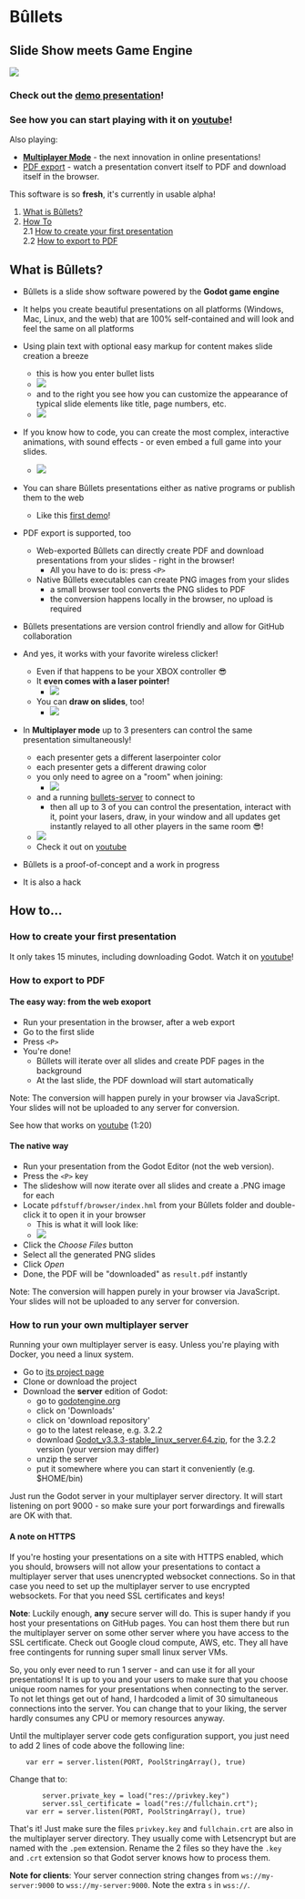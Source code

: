 # Bûllets

## Slide Show meets Game Engine

![](docs/bullets-start.png)

### Check out the [demo presentation](https://renerocksai.github.io/bullets/bullets.html)!

### See how you can start playing with it on [youtube](https://www.youtube.com/watch?v=PSlo6nRRmZM)! 
Also playing: 
- [**Multiplayer Mode**](https://youtu.be/Z10a3eewbVU) - the next innovation in online presentations!
- [PDF export](https://youtu.be/PikFFpMJDkg) - watch a presentation convert itself to PDF and download itself in the browser.

This software is so **fresh**, it's currently in usable alpha!

1. [What is Bûllets?](#what-is-bûllets)
2. [How To](#how-to)  
2.1 [How to create your first presentation](#how-to-create-your-first-presentation)  
2.2 [How to export to PDF](#how-to-export-to-pdf)

## What is Bûllets? 

- Bûllets is a slide show software powered by the 
    **Godot game engine**

- It helps you create beautiful presentations on all 
    platforms (Windows, Mac, Linux, and the web) that are 100% 
    self-contained  and will look and feel the same on all 
    platforms

- Using plain text with optional easy markup for 
    content makes slide creation a breeze
    - this is how you enter bullet lists
    - ![](docs/edittext.png)
    - and to the right you see how you can customize the appearance of typical slide elements like title, page numbers, etc.
    - ![](Bullets/img/godotscr2.png)
- If you know how to code, you can create the most 
    complex, interactive animations, with sound effects -
    or even embed a full game into your slides.
    - ![](docs/gametime.png)

- You can share Bûllets presentations either as native 
    programs or publish them to the web
    - Like this [first demo](https://renerocksai.github.io/bullets/bullets.html)!

- PDF export is supported, too
    - Web-exported Bûllets can directly create PDF and download presentations from your slides - right in the browser!
        - All you have to do is: press `<P>`
    - Native Bûllets executables can create PNG images from your slides
        - a small browser tool converts the PNG slides to PDF
        - the conversion happens locally in the browser, no upload is required

- Bûllets presentations are version control friendly and 
    allow for GitHub collaboration

- And yes, it works with your favorite wireless clicker!
	- Even if that happens to be your  XBOX controller :sunglasses:
	- It **even comes with a laser pointer!**
	    - ![](docs/laserpoint.png)
	- You can **draw on slides**, too!
	    - ![](docs/drawmode.png)
- In **Multiplayer mode** up to 3 presenters can control the same presentation simultaneously!
	- each presenter gets a different laserpointer color
	- each presenter gets a different drawing color
	- you only need to agree on a "room" when joining:
	    - ![](Bullets/img/multi3.png)
	- and a running [bullets-server](https://github.com/renerocksai/bullets-server) to connect to
	    - then all up to 3 of you can control the presentation, interact with it, point your lasers, draw, in your window and all updates get instantly relayed to all other players in the same room :sunglasses:!
	- ![](Bullets/img/trial.png)
	- Check it out on [youtube](https://youtu.be/Z10a3eewbVU)

- Bûllets is a proof-of-concept and a work in progress

- It is also a hack

## How to...

### How to create your first presentation
It only takes 15 minutes, including downloading Godot. Watch it on [youtube](https://www.youtube.com/watch?v=PSlo6nRRmZM)!

### How to export to PDF

#### The easy way: from the web exoport
- Run your presentation in the browser, after a web export
- Go to the first slide
- Press `<P>`
- You're done!
    - Bûllets will iterate over all slides and create PDF pages in the background
    - At the last slide, the PDF download will start automatically
    
Note: The conversion will happen purely in your browser via JavaScript. Your slides will not be uploaded to any server for conversion.

See how that works on [youtube](https://youtu.be/PikFFpMJDkg) (1:20)

#### The native way
- Run your presentation from the Godot Editor (not the web version).
- Press the `<P>` key
- The slideshow will now iterate over all slides and create a .PNG image for each
- Locate `pdfstuff/browser/index.hml` from your Bûllets folder and double-click it to open it in your browser
    - This is what it will look like:
    - ![](docs/convert.png)
- Click the _Choose Files_ button
- Select all the generated PNG slides
- Click _Open_
- Done, the PDF will be "downloaded" as `result.pdf` instantly

Note: The conversion will happen purely in your browser via JavaScript. Your slides will not be uploaded to any server for conversion.

### How to run your own multiplayer server

Running your own multiplayer server is easy. Unless you're playing with Docker, you need a linux system.

- Go to [its project page](https://github.com/renerocksai/bullets-server)
- Clone or download the project
- Download the **server** edition of Godot:
    - go to [godotengine.org](https://godotengine.org)
    - click on 'Downloads'
    - click on 'download repository'
    - go to the latest release, e.g. 3.2.2
    - download [Godot_v3.3.3-stable_linux_server.64.zip](https://downloads.tuxfamily.org/godotengine/3.2.2/Godot_v3.2.2-stable_linux_server.64.zip), for the 3.2.2 version (your version may differ)
    - unzip the server
    - put it somewhere where you can start it conveniently (e.g. $HOME/bin)

Just run the Godot server in your multiplayer server directory. It will start listening on port 9000 - so make sure your port forwardings and firewalls are OK with that.

#### A note on HTTPS
If you're hosting your presentations on a site with HTTPS enabled, which you should, browsers will not allow your presentations to contact a multiplayer server that uses unencrypted websocket connections. So in that case you need to set up the multiplayer server to use encrypted websockets. For that you need SSL certificates and keys!

**Note**: Luckily enough, **any** secure server will do. This is super handy if you host your presentations on GitHub pages. You can host them there but run the multiplayer server on some other server where you have access to the SSL certificate. Check out Google cloud compute, AWS, etc. They all have free contingents for running super small linux server VMs.

So, you only ever need to run 1 server - and can use it for all your presentations! It is up to you and your users to make sure that you choose unique room names for your presentations when connecting to the server. To not let things get out of hand, I hardcoded a limit of 30 simultaneous connections into the server. You can change that to your liking, the server hardly consumes any CPU or memory resources anyway.

Until the multiplayer server code gets configuration support, you just need to add 2 lines of code above the following line:

```gdscript
	var err = server.listen(PORT, PoolStringArray(), true)
```

Change that to:

```gdscript
        server.private_key = load("res://privkey.key")
        server.ssl_certificate = load("res://fullchain.crt");
	var err = server.listen(PORT, PoolStringArray(), true)
```

That's it! Just make sure the files `privkey.key` and `fullchain.crt` are also in the multiplayer server directory. They usually come with Letsencrypt but are named  with the `.pem` extension. Rename the 2 files so they have the `.key` and `.crt` extension so that Godot server knows how to process them.

**Note for clients**: Your server connection string changes from `ws://my-server:9000` to `wss://my-server:9000`. Note the extra `s` in `wss://`.
